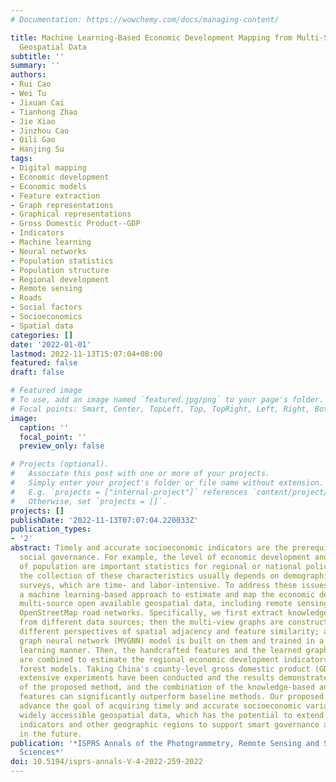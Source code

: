 ```yaml
---
# Documentation: https://wowchemy.com/docs/managing-content/

title: Machine Learning-Based Economic Development Mapping from Multi-Source Open
  Geospatial Data
subtitle: ''
summary: ''
authors:
- Rui Cao
- Wei Tu
- Jixuan Cai
- Tianhong Zhao
- Jie Xiao
- Jinzhou Cao
- Qili Gao
- Hanjing Su
tags:
- Digital mapping
- Economic development
- Economic models
- Feature extraction
- Graph representations
- Graphical representations
- Gross Domestic Product--GDP
- Indicators
- Machine learning
- Neural networks
- Population statistics
- Population structure
- Regional development
- Remote sensing
- Roads
- Social factors
- Socioeconomics
- Spatial data
categories: []
date: '2022-01-01'
lastmod: 2022-11-13T15:07:04+08:00
featured: false
draft: false

# Featured image
# To use, add an image named `featured.jpg/png` to your page's folder.
# Focal points: Smart, Center, TopLeft, Top, TopRight, Left, Right, BottomLeft, Bottom, BottomRight.
image:
  caption: ''
  focal_point: ''
  preview_only: false

# Projects (optional).
#   Associate this post with one or more of your projects.
#   Simply enter your project's folder or file name without extension.
#   E.g. `projects = ["internal-project"]` references `content/project/deep-learning/index.md`.
#   Otherwise, set `projects = []`.
projects: []
publishDate: '2022-11-13T07:07:04.220033Z'
publication_types:
- '2'
abstract: Timely and accurate socioeconomic indicators are the prerequisite for smart
  social governance. For example, the level of economic development and the structure
  of population are important statistics for regional or national policy-making. However,
  the collection of these characteristics usually depends on demographic and social
  surveys, which are time- and labor-intensive. To address these issues, we propose
  a machine learning-based approach to estimate and map the economic development from
  multi-source open available geospatial data, including remote sensing imagery and
  OpenStreetMap road networks. Specifically, we first extract knowledge-based features
  from different data sources; then the multi-view graphs are constructed through
  different perspectives of spatial adjacency and feature similarity; and a multi-view
  graph neural network (MVGNN) model is built on them and trained in a self-supervised
  learning manner. Then, the handcrafted features and the learned graph representations
  are combined to estimate the regional economic development indicators via random
  forest models. Taking China's county-level gross domestic product (GDP) as an example,
  extensive experiments have been conducted and the results demonstrate the effectiveness
  of the proposed method, and the combination of the knowledge-based and learning-based
  features can significantly outperform baseline methods. Our proposed approach can
  advance the goal of acquiring timely and accurate socioeconomic variables through
  widely accessible geospatial data, which has the potential to extend to more social
  indicators and other geographic regions to support smart governance and policy-making
  in the future.
publication: '*ISPRS Annals of the Photogrammetry, Remote Sensing and Spatial Information
  Sciences*'
doi: 10.5194/isprs-annals-V-4-2022-259-2022
---
```

